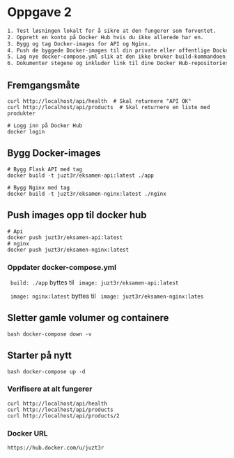 # Oppgave 2
```bash
1. Test løsningen lokalt for å sikre at den fungerer som forventet.
2. Opprett en konto på Docker Hub hvis du ikke allerede har en.
3. Bygg og tag Docker-images for API og Nginx.
4. Push de byggede Docker-images til din private eller offentlige Docker Hub repository.
5. Lag nye docker-compose.yml slik at den ikke bruker build-kommandoen, men isteden refererer til image-tagene fra Docker Hub.
6. Dokumenter stegene og inkluder link til dine Docker Hub-repositories.

```
## Fremgangsmåte

```
curl http://localhost/api/health  # Skal returnere "API OK"
curl http://localhost/api/products  # Skal returnere en liste med produkter
```
```
# Logg inn på Docker Hub
docker login
```


## Bygg Docker-images
```
# Bygg Flask API med tag
docker build -t juzt3r/eksamen-api:latest ./app

# Bygg Nginx med tag
docker build -t juzt3r/eksamen-nginx:latest ./nginx
```

## Push images opp til docker hub
```
# Api
docker push juzt3r/eksamen-api:latest
# nginx
docker push juzt3r/eksamen-nginx:latest
```

### Oppdater docker-compose.yml

``` build: ./app``` byttes til ``` image: juzt3r/eksamen-api:latest```

``` image: nginx:latest``` byttes til ``` image: juzt3r/eksamen-nginx:lates```

## Sletter gamle volumer og containere

```bash docker-compose down -v```  
##  Starter på nytt
```bash docker-compose up -d```  


### Verifisere at alt fungerer
``` 
curl http://localhost/api/health 
curl http://localhost/api/products 
curl http://localhost/api/products/2 
```


### Docker URL
```https://hub.docker.com/u/juzt3r```
